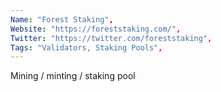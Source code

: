 ```yaml
--- 
Name: "Forest Staking", 
Website: "https://foreststaking.com/", 
Twitter: "https://twitter.com/foreststaking", 
Tags: "Validators, Staking Pools", 
--- 
```

<!--lang:en--> 
Mining / minting / staking pool
<!--lang:es--] 
Minería / acuñación / grupo de participación
<!--lang:de--] 
Mining / Minting / Staking-Pool
<!--lang:fr--] 
Pool minier / monnayeur / jalonnement
<!--lang:pl--] 
Górnictwo / bicie / tyczenie puli
<!--lang:uk--] 
Майнінг / карбування / стейкинг-пул
[!--lang:*--> 
